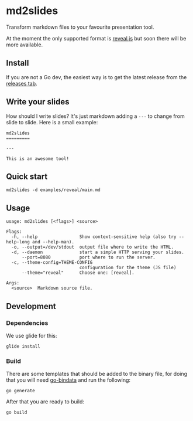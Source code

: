 md2slides
=========

Transform markdown files to your favourite presentation tool.

At the moment the only supported format is [reveal.js](http://lab.hakim.se/reveal-js) but soon there will be more available.

Install
-------

If you are not a Go dev, the easiest way is to get the latest release from the [releases tab](https://github.com/agonzalezro/md2slides/releases).

Write your slides
-----------------

How should I write slides? It's just markdown adding a `---` to change from slide to slide. Here is a small example:

    md2slides
    =========

    ---

    This is an awesome tool!

Quick start
-----------

    md2slides -d examples/reveal/main.md

Usage
-----

    usage: md2slides [<flags>] <source>

    Flags:
      -h, --help                Show context-sensitive help (also try --help-long and --help-man).
      -o, --output=/dev/stdout  output file where to write the HTML.
      -d, --daemon              start a simple HTTP serving your slides.
          --port=8080           port where to run the server.
      -c, --theme-config=THEME-CONFIG
                                configuration for the theme (JS file)
          --theme="reveal"      Choose one: [reveal].

    Args:
      <source>  Markdown source file.

Development
-----------

### Dependencies

We use glide for this:

    glide install

### Build

There are some templates that should be added to the binary file, for doing that you will need [go-bindata](https://github.com/jteeuwen/go-bindata) and run the following:

    go generate

After that you are ready to build:

    go build
